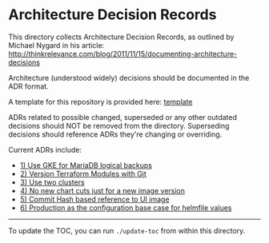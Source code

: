 # Architecture Decision Records

This directory collects Architecture Decision Records, as outlined by Michael Nygard in his article: http://thinkrelevance.com/blog/2011/11/15/documenting-architecture-decisions

Architecture (understood widely) decisions should be documented in the ADR format.

A template for this repository is provided here: [template](./NNNN-adr-template.md)

ADRs related to possible changed, superseded or any other outdated decisions should NOT be removed from the directory.
Superseding decisions should reference ADRs they're changing or overriding.

Current ADRs include:

<!-- toc-start -->
- [1) Use GKE for MariaDB logical backups](0001-use-gke-backup-for-maria-logical-backups.md)
- [2) Version Terraform Modules with Git](0002-version-terraform-modules-with-git.md)
- [3) Use two clusters](0003-number-of-clusters.md)
- [4) No new chart cuts just for a new image version ](0004-no-new-chart-for-image-bumps.md)
- [5) Commit Hash based reference to UI image ](0005-ui-by-commit-hash.md)
- [6) Production as the configuration base case for helmfile values ](0006-helmfile-base-values.md)
<!-- toc-end -->

---

To update the TOC, you can run `./update-toc` from within this directory.
